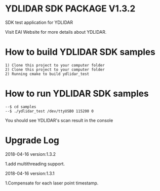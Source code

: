 YDLIDAR SDK PACKAGE V1.3.2
=====================================================================

SDK test application for YDLIDAR

Visit EAI Website for more details about YDLIDAR.

How to build YDLIDAR SDK samples
=====================================================================
    1) Clone this project to your computer folder
    2) Clone this project to your computer folder
    2) Running cmake to build ydlidar_test
    
How to run YDLIDAR SDK samples
=====================================================================
    --$ cd samples
    --$ ./ydlidar_test /dev/ttyUSB0 115200 0

You should see YDLIDAR's scan result in the console


Upgrade Log
=====================================================================

2018-04-16 version:1.3.2

   1.add multithreading support.

2018-04-16 version:1.3.1

   1.Compensate for each laser point timestamp.

